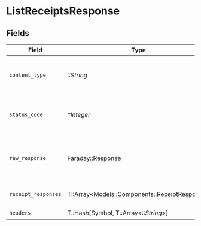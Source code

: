 # ListReceiptsResponse


## Fields

| Field                                                                                   | Type                                                                                    | Required                                                                                | Description                                                                             |
| --------------------------------------------------------------------------------------- | --------------------------------------------------------------------------------------- | --------------------------------------------------------------------------------------- | --------------------------------------------------------------------------------------- |
| `content_type`                                                                          | *::String*                                                                              | :heavy_check_mark:                                                                      | HTTP response content type for this operation                                           |
| `status_code`                                                                           | *::Integer*                                                                             | :heavy_check_mark:                                                                      | HTTP response status code for this operation                                            |
| `raw_response`                                                                          | [Faraday::Response](https://www.rubydoc.info/gems/faraday/Faraday/Response)             | :heavy_check_mark:                                                                      | Raw HTTP response; suitable for custom response parsing                                 |
| `receipt_responses`                                                                     | T::Array<[Models::Components::ReceiptResponse](../../models/shared/receiptresponse.md)> | :heavy_minus_sign:                                                                      | The request completed successfully.                                                     |
| `headers`                                                                               | T::Hash[Symbol, T::Array<*::String*>]                                                   | :heavy_check_mark:                                                                      | N/A                                                                                     |